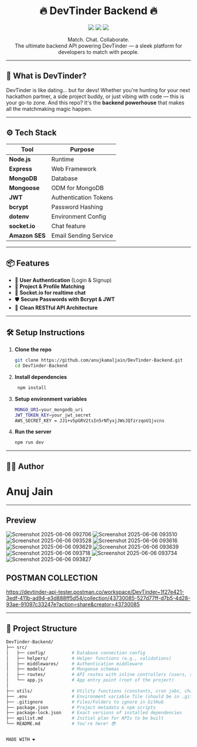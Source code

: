 <h1 align="center">🔥 DevTinder Backend 🔥</h1>
<p align="center">
  <img src="https://img.shields.io/badge/Status-Live-brightgreen?style=for-the-badge&logo=vercel" />
  <img src="https://img.shields.io/badge/Built%20with-Node.js-blue?style=for-the-badge&logo=node.js" />
  <img src="https://img.shields.io/badge/Made%20by-Anuj%20Jain-orange?style=for-the-badge&logo=github" />
</p>

<p align="center">
   Match. Chat. Collaborate. <br />
  The ultimate backend API powering DevTinder — a sleek platform for developers to match with people.
</p>

---


## 🧠 What is DevTinder?

DevTinder is like dating... but for devs! Whether you're hunting for your next hackathon partner, a side project buddy, or just vibing with code — this is your go-to zone. And this repo? It's the **backend powerhouse** that makes all the matchmaking magic happen.

---

## ⚙️ Tech Stack

| Tool          | Purpose               |
|-------------  |------------------------|
| **Node.js**   | Runtime                |
| **Express**   | Web Framework          |
| **MongoDB**   | Database               |
| **Mongoose**  | ODM for MongoDB        |
| **JWT**       | Authentication Tokens  |
| **bcrypt**    | Password Hashing       |
| **dotenv**    | Environment Config     |
| **socket.io** | Chat feature           |
| **Amazon SES**| Email Sending Service  |

---

## 📦 Features

- 🔐 **User Authentication** (Login & Signup)
- 🎯 **Project & Profile Matching**
- 💬 **Socket.io for realtime chat**
- 🛡️ **Secure Passwords with Bcrypt & JWT**
- 🧪 **Clean RESTful API Architecture**

---

## 🛠️ Setup Instructions

1. **Clone the repo**  
   ```bash
   git clone https://github.com/anujkamaljain/DevTinder-Backend.git
   cd DevTinder-Backend
2. **Install dependencies**
   ```bash
    npm install
3. **Setup environment variables**
   ```bash
   MONGO_URI=your_mongodb_uri
   JWT_TOKEN_KEY=your_jwt_secret
   AWS_SECRET_KEY = JJ1+v5pGRV2tsIn5rNTyxjJWsJQfzrzqoU1jvcns
4. **Run the server**
    ```bash
    npm run dev

---

## 👨‍💻 Author
# Anuj Jain


---

## Preview

![Screenshot 2025-06-06 092706](https://github.com/user-attachments/assets/9ee73956-ab6f-4b23-a08d-1a0715386514)
![Screenshot 2025-06-06 093510](https://github.com/user-attachments/assets/dfedd71c-f44a-4bce-a709-3383c16ea0b1)
![Screenshot 2025-06-06 093528](https://github.com/user-attachments/assets/b1844284-7d24-4ac2-be78-1a13c77b6ae6)
![Screenshot 2025-06-06 093616](https://github.com/user-attachments/assets/eee655bd-5767-4e09-b0f1-c259a9ef534a)
![Screenshot 2025-06-06 093629](https://github.com/user-attachments/assets/74a2fe98-9c6b-45d5-a6af-9df6609b50d0)
![Screenshot 2025-06-06 093639](https://github.com/user-attachments/assets/366d9b7e-209a-484a-9cfb-41ca0ca291ef)
![Screenshot 2025-06-06 093718](https://github.com/user-attachments/assets/68476e79-8fbc-432f-9a10-4cb5bc426037)
![Screenshot 2025-06-06 093734](https://github.com/user-attachments/assets/2cd90de2-7707-4f7f-893e-ed9652182967)
![Screenshot 2025-06-06 093827](https://github.com/user-attachments/assets/e83c63da-80d4-4970-8721-535a25437f61)

## POSTMAN COLLECTION
https://devtinder-api-tester.postman.co/workspace/DevTinder~1f27e421-3edf-411b-ad94-e3d888ff5d54/collection/43730085-527d77ff-d7b5-4d28-93ae-91097c33247e?action=share&creator=43730085


---

## 📁 Project Structure
```bash
DevTinder-Backend/
├── src/
│   ├── config/          # Database connection config
│   ├── helpers/         # Helper functions (e.g., validations)
│   ├── middlewares/     # Authentication middleware
│   ├── models/          # Mongoose schemas
│   ├── routes/          # API routes with inline controllers (users, auth, matches, etc.)
│   └── app.js           # App entry point (root of the project)
│
├── utils/               # Utility functions (constants, cron jobs, chat, Amazon SES)
├── .env                 # Environment variable file (should be in .gitignore)
├── .gitignore           # Files/Folders to ignore in GitHub
├── package.json         # Project metadata & npm scripts
├── package-lock.json    # Exact versions of installed dependencies
├── apilist.md           # Initial plan for APIs to be built
└── README.md            # You're here! 😎


MADE WITH ❤️ 
